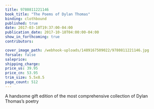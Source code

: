 ```yaml
---
title: 9780811221146
book_title: "The Poems of Dylan Thomas"
binding: clothbound
published: true
date: 2017-03-10T19:37:00-04:00
publication_date: 2017-10-18T04:00:00-04:00
show_in_forthcoming: true
contributors:

cover_image_path: /webhook-uploads/1489167509022/9780811221146.jpg
forsale: false
saleprice:
shipping_charge:
price_us: 39.95
price_cn: 53.95
trim_size: 5.5x8.5
page_count: 512
---
```

A handsome gift edition of the most comprehensive collection of Dylan Thomas’s poetry

